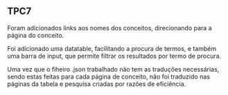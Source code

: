 ## TPC7

Foram adicionados links aos nomes dos conceitos, direcionando para a página do conceito.

Foi adicionado uma datatable, facilitando a procura de termos, e também uma barra de input, que permite filtrar os resultados por termo de procura.

Uma vez que o fiheiro .json trabalhado não tem as traduções necessárias, sendo estas feitas para cada página de conceito, não foi traduzido nas páginas da tabela e pesquisa criadas por razões de eficiência.

